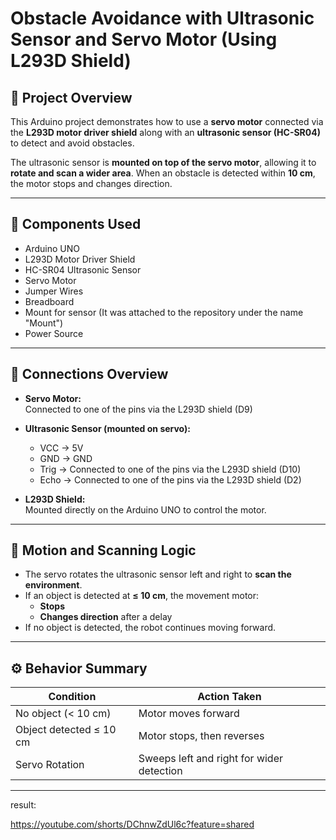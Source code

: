 # Obstacle Avoidance with Ultrasonic Sensor and Servo Motor (Using L293D Shield)

## 📌 Project Overview

This Arduino project demonstrates how to use a **servo motor** connected via the **L293D motor driver shield** along with an **ultrasonic sensor (HC-SR04)** to detect and avoid obstacles.

The ultrasonic sensor is **mounted on top of the servo motor**, allowing it to **rotate and scan a wider area**. When an obstacle is detected within **10 cm**, the motor stops and changes direction.

---

## 🧰 Components Used

- Arduino UNO  
- L293D Motor Driver Shield  
- HC-SR04 Ultrasonic Sensor  
- Servo Motor  
- Jumper Wires  
- Breadboard 
- Mount for sensor  (It was attached to the repository under the name "Mount")
- Power Source  

---

## 🔌 Connections Overview

- **Servo Motor:**  
  Connected to one of the pins via the L293D shield (D9)

- **Ultrasonic Sensor (mounted on servo):**  
  - VCC → 5V  
  - GND → GND  
  - Trig →  Connected to one of the pins via the L293D shield (D10)  
  - Echo →  Connected to one of the pins via the L293D shield (D2)

- **L293D Shield:**  
  Mounted directly on the Arduino UNO to control the motor.

---

## 🔄 Motion and Scanning Logic

- The servo rotates the ultrasonic sensor left and right to **scan the environment**.
- If an object is detected at **≤ 10 cm**, the movement motor:
  - **Stops**
  - **Changes direction** after a delay
- If no object is detected, the robot continues moving forward.

---

## ⚙️ Behavior Summary

| Condition               | Action Taken                |
|-------------------------|-----------------------------|
| No object (< 10 cm)     | Motor moves forward         |
| Object detected ≤ 10 cm | Motor stops, then reverses  |
| Servo Rotation          | Sweeps left and right for wider detection |

---

result:

https://youtube.com/shorts/DChnwZdUl6c?feature=shared
